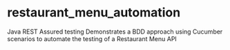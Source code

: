 # restaurant_menu_automation
Java REST Assured testing
Demonstrates a BDD approach using Cucumber scenarios to automate the testing of a Restaurant Menu API 
